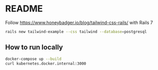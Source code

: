 # README

Follow https://www.honeybadger.io/blog/tailwind-css-rails/ with Rails 7

```bash
rails new tailwind-example --css tailwind --database=postgresql
```

## How to run locally

```bash
docker-compose up --build
curl kubernetes.docker.internal:3000
```
